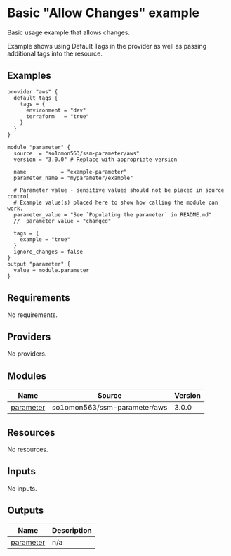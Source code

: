 # Basic "Allow Changes" example

Basic usage example that allows changes.

Example shows using Default Tags in the provider as well as passing additional tags into the resource.
<!-- BEGINNING OF PRE-COMMIT-TERRAFORM DOCS HOOK -->


## Examples

```hcl
provider "aws" {
  default_tags {
    tags = {
      environment = "dev"
      terraform   = "true"
    }
  }
}

module "parameter" {
  source  = "so1omon563/ssm-parameter/aws"
  version = "3.0.0" # Replace with appropriate version

  name           = "example-parameter"
  parameter_name = "myparameter/example"

  # Parameter value - sensitive values should not be placed in source control
  # Example value(s) placed here to show how calling the module can work.
  parameter_value = "See `Populating the parameter` in README.md"
  //  parameter_value = "changed"

  tags = {
    example = "true"
  }
  ignore_changes = false
}
output "parameter" {
  value = module.parameter
}
```

## Requirements

No requirements.

## Providers

No providers.

## Modules

| Name | Source | Version |
|------|--------|---------|
| <a name="module_parameter"></a> [parameter](#module\_parameter) | so1omon563/ssm-parameter/aws | 3.0.0 |

## Resources

No resources.

## Inputs

No inputs.

## Outputs

| Name | Description |
|------|-------------|
| <a name="output_parameter"></a> [parameter](#output\_parameter) | n/a |


<!-- END OF PRE-COMMIT-TERRAFORM DOCS HOOK -->
